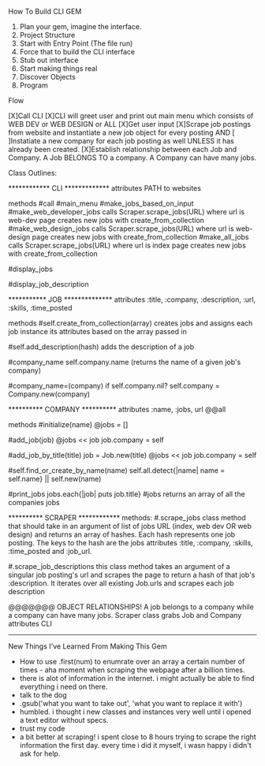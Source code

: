 How To Build CLI GEM

1. Plan your gem, imagine the interface.
2. Project Structure
3. Start with Entry Point (The file run)
4. Force that to build the CLI interface 
5. Stub out interface
6. Start making things real 
7. Discover Objects
8. Program 


Flow

[X]Call CLI 
[X]CLI will greet user and print out main menu which consists of WEB DEV or WEB DESIGN or ALL
[X]Get user input
[X]Scrape job postings from website and instantiate a new job object for every posting AND 
[ ]Instatiate a new company for each job posting as well UNLESS it has already been created.
[X]Establish relationship between each Job and Company. A Job BELONGS TO a company. A Company can have many jobs.     

Class Outlines:

************  CLI  ************* 
attributes
    PATH to websites

methods
#call
#main_menu
#make_jobs_based_on_input
    #make_web_developer_jobs
        calls Scraper.scrape_jobs(URL) where url is web-dev page
        creates new jobs with create_from_collection
    #make_web_design_jobs
        calls Scraper.scrape_jobs(URL) where url is web-design page
        creates new jobs with create_from_collection
    #make_all_jobs 
        calls Scraper.scrape_jobs(URL) where url is index page
        creates new jobs with create_from_collection

#display_jobs

#display_job_description


***********  JOB  **************
attributes
    :title, :company, :description, :url, :skills, :time_posted

methods
#self.create_from_collection(array)
    creates jobs and assigns each job instance its attributes based on the array passed in

#self.add_description(hash)
    adds the description of a job

#company_name
    self.company.name (returns the name of a given job's company)

#company_name=(company)
    if self.company.nil?
        self.company = Company.new(company)


**********  COMPANY  **********
attributes
    :name, :jobs, url 
    @@all

methods
#initialize(name)
    @jobs = []
    
#add_job(job)
    @jobs << job
    job.company = self

#add_job_by_title(title)
    job = Job.new(title)
    @jobs << job
    job.company = self

#self.find_or_create_by_name(name)
    self.all.detect{|name| name = self.name} || self.new(name)

#print_jobs
    jobs.each{|job| puts job.title}
#jobs
    returns an array of all the companies jobs


**********  SCRAPER ************
methods:
#.scrape_jobs
    class method that should take in an argument of list of jobs URL (index, web dev OR
    web design) and returns an array of hashes. Each hash represents
    one job posting. The keys to the hash are the jobs attributes :title,
    :company, :skills, :time_posted and :job_url. 

#.scrape_job_descriptions
    this class method takes an argument of a singular job posting's url
    and scrapes the page to return a hash of that job's :description. 
    It iterates over all existing Job.urls and scrapes each job description


@@@@@@@ OBJECT RELATIONSHIPS!
    A job belongs to a company while a company can have many jobs. 
    Scraper class grabs Job and Company attributes
    CLI 

____________________________________________
New Things I've Learned From Making This Gem

+ How to use .first(num) to enumrate over an array a certain number of times - aha moment when scraping the webpage after a         billion times.
+ there is alot of information in the internet. i might actually be able to find everything i need on there.
+  talk to the dog
+ .gsub('what you want to take out', 'what you want to replace it with')
+ humbled. i thought i new classes and instances very well until i opened a text editor without specs.
+ trust my code
+ a bit better at scraping! i spent close to 8 hours trying to scrape the right information the first day. 
    every time i did it myself, i wasn happy i didn't ask for help.
